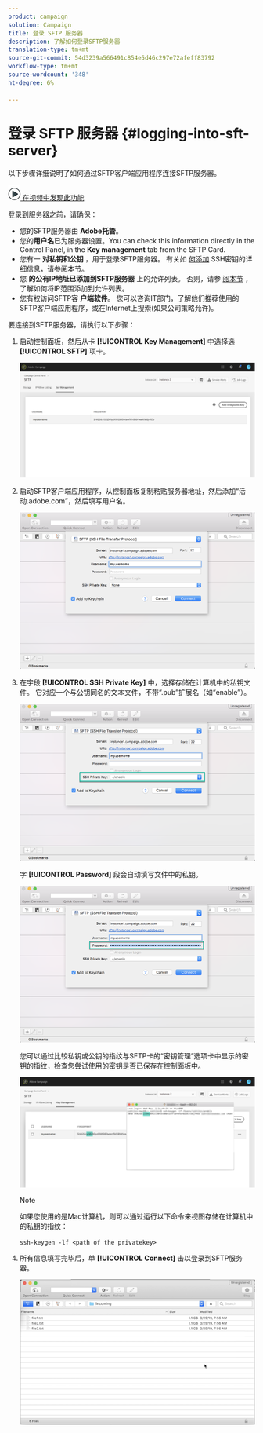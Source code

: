 ```yaml
---
product: campaign
solution: Campaign
title: 登录 SFTP 服务器
description: 了解如何登录SFTP服务器
translation-type: tm+mt
source-git-commit: 54d3239a566491c854e5d46c297e72afeff83792
workflow-type: tm+mt
source-wordcount: '348'
ht-degree: 6%

---
```



# 登录 SFTP 服务器 {#logging-into-sft-server}

以下步骤详细说明了如何通过SFTP客户端应用程序连接SFTP服务器。

![](assets/do-not-localize/how-to-video.png)[ 在视频中发现此功能](https://video.tv.adobe.com/v/27263?quality=12&captions=chi_hans)

登录到服务器之前，请确保：

* 您的SFTP服务器由 **Adobe托管**。
* 您的&#x200B;**用户名**&#x200B;已为服务器设置。You can check this information directly in the Control Panel, in the **Key management** tab from the SFTP Card.
* 您有一 **对私钥和公钥** ，用于登录SFTP服务器。 有关如 [何添加](../../sftp/using/key-management.md) SSH密钥的详细信息，请参阅本节。
* 您 **的公有IP地址已添加到SFTP服务器** 上的允许列表。 否则，请参 [阅本节](../../sftp/using/ip-range-allow-listing.md) ，了解如何将IP范围添加到允许列表。
* 您有权访问SFTP客 **户端软件**。 您可以咨询IT部门，了解他们推荐使用的SFTP客户端应用程序，或在Internet上搜索(如果公司策略允许)。

要连接到SFTP服务器，请执行以下步骤：

1. 启动控制面板，然后从卡 **[!UICONTROL Key Management]** 中选择选 **[!UICONTROL SFTP]** 项卡。

   ![](assets/sftp_card.png)

1. 启动SFTP客户端应用程序，从控制面板复制粘贴服务器地址，然后添加“活动.adobe.com”，然后填写用户名。

   ![](assets/do-not-localize/connect1.png)

1. 在字段 **[!UICONTROL SSH Private Key]** 中，选择存储在计算机中的私钥文件。 它对应一个与公钥同名的文本文件，不带“.pub”扩展名（如“enable”）。

   ![](assets/do-not-localize/connect2.png)

   字 **[!UICONTROL Password]** 段会自动填写文件中的私钥。

   ![](assets/do-not-localize/connect3.png)

   您可以通过比较私钥或公钥的指纹与SFTP卡的“密钥管理”选项卡中显示的密钥的指纹，检查您尝试使用的密钥是否已保存在控制面板中。

   ![](assets/fingerprint_compare.png)

   >[!NOTE]
   >
   >如果您使用的是Mac计算机，则可以通过运行以下命令来视图存储在计算机中的私钥的指纹：
   >
   >`ssh-keygen -lf <path of the privatekey>`

1. 所有信息填写完毕后，单 **[!UICONTROL Connect]** 击以登录到SFTP服务器。

   ![](assets/do-not-localize/sftpconnected.png)
